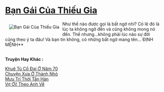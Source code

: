 <a href="https://utruyen.com/truyen/ban-gai-cua-thieu-gia/19553/" title="Bạn Gái Của Thiếu Gia"><h1>Bạn Gái Của Thiếu Gia</h1></a><div style="display:table"><img align="right" style="float: left; padding: 10px;" src="https://utruyen.com/images/story/200x260/ban-gai-cua-thieu-gia.jpg" alt="Bạn Gái Của Thiếu Gia">Như thế nào được gọi là bất ngờ nhỉ? Có lẽ đó là lúc ta không ngờ đến và cũng không mong nó đến. Thế nhưng...không phải lúc nào sự đời cũng theo ý ta đâu! Và bạn tin không, có những bầt ngờ mang tên... ĐỊNH MỆNH**</div><p><br><b>Truyện Hay Khác :</b></p><a href="https://utruyen.com/truyen/khue-tu-co-dai-o-nam-70/18956/" alt="Khuê Tú Cổ Đại Ở Năm 70">Khuê Tú Cổ Đại Ở Năm 70</a><br/><a href="https://github.com/quanluxury/ngontinhhot/tree/master/truyenhay/18928/" alt="Chuyện Xưa Ở Thành Nhỏ">Chuyện Xưa Ở Thành Nhỏ</a><br/><a href="https://github.com/quanluxury/ngontinhhot/tree/master/truyenhay/20472/" alt="Mưu Trí Thời Tần Hán">Mưu Trí Thời Tần Hán</a><br/><a href="https://github.com/quanluxury/ngontinhhot/tree/master/truyenhay/19095/" alt="Vợ Ơi! Theo Anh Về">Vợ Ơi! Theo Anh Về</a><br/>